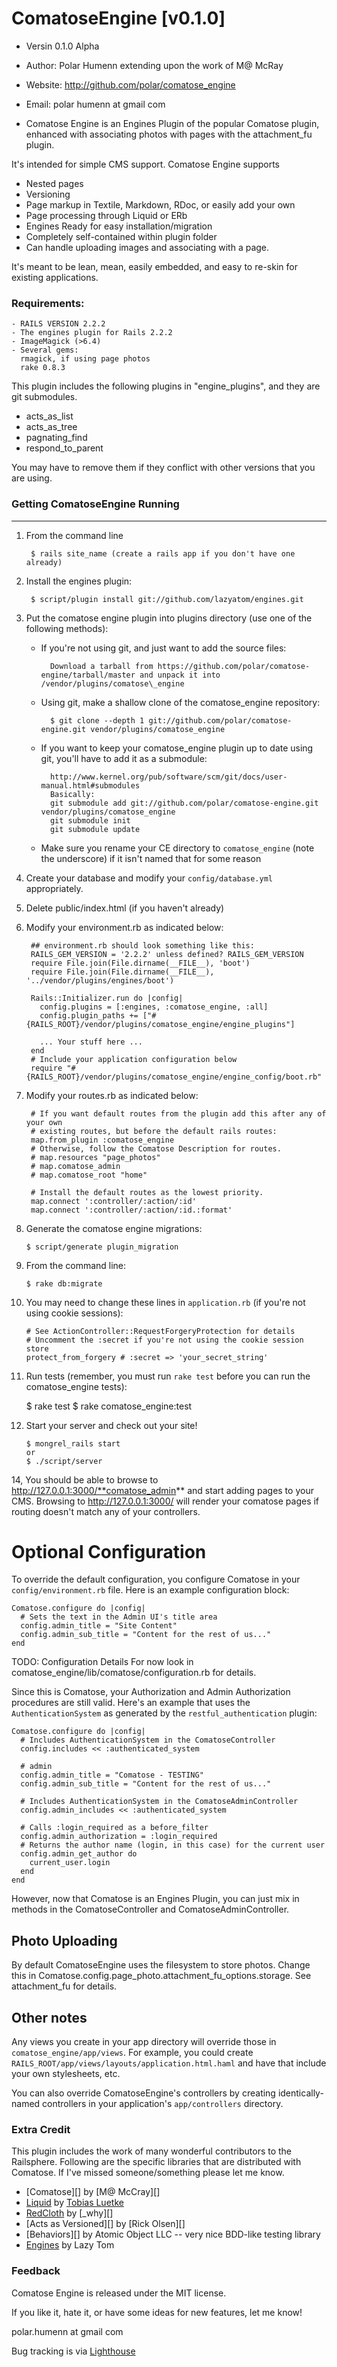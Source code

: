 # ComatoseEngine [v0.1.0]

* Versin 0.1.0 Alpha
* Author: Polar Humenn
          extending upon the work of M@ McRay
* Website: http://github.com/polar/comatose_engine
* Email: polar humenn at gmail com

* Comatose Engine is an Engines Plugin of the popular Comatose
plugin, enhanced with associating photos with pages with
the attachment_fu plugin.

It's intended for simple CMS support. Comatose Engine supports

 * Nested pages
 * Versioning
 * Page markup in Textile, Markdown, RDoc, or easily add your own
 * Page processing through Liquid or ERb
 * Engines Ready for easy installation/migration
 * Completely self-contained within plugin folder
 * Can handle uploading images and associating with a page.

It's meant to be lean, mean, easily embedded, and easy to re-skin for
existing applications.

### Requirements:

	- RAILS VERSION 2.2.2
	- The engines plugin for Rails 2.2.2
	- ImageMagick (>6.4)
	- Several gems:
	  rmagick, if using page photos
	  rake 0.8.3

This plugin includes the following plugins in "engine_plugins", and they
are git submodules.

  * acts_as_list
  * acts_as_tree
  * pagnating_find
  * respond_to_parent

You may have to remove them if they conflict with other versions that you are
using.

### Getting ComatoseEngine Running
--------------------------------
1. From the command line

		$ rails site_name (create a rails app if you don't have one already)

2. Install the engines plugin:

		$ script/plugin install git://github.com/lazyatom/engines.git

3. Put the comatose engine plugin into plugins directory (use one of the following methods):

	* If you're not using git, and just want to add the source files:

			Download a tarball from https://github.com/polar/comatose-engine/tarball/master and unpack it into /vendor/plugins/comatose\_engine

	* Using git, make a shallow clone of the comatose_engine repository:

			$ git clone --depth 1 git://github.com/polar/comatose-engine.git vendor/plugins/comatose_engine

	* If you want to keep your comatose_engine plugin up to date using git, you'll have to add it as a submodule:

			http://www.kernel.org/pub/software/scm/git/docs/user-manual.html#submodules
			Basically:
			git submodule add git://github.com/polar/comatose-engine.git vendor/plugins/comatose_engine
			git submodule init
			git submodule update

	* Make sure you rename your CE directory to `comatose_engine` (note the underscore) if it isn't named that for some reason

4. Create your database and modify your `config/database.yml` appropriately.

5. Delete public/index.html (if you haven't already)

6. Modify your environment.rb as indicated below:

		## environment.rb should look something like this:
		RAILS_GEM_VERSION = '2.2.2' unless defined? RAILS_GEM_VERSION
		require File.join(File.dirname(__FILE__), 'boot')
		require File.join(File.dirname(__FILE__), '../vendor/plugins/engines/boot')

		Rails::Initializer.run do |config|
		  config.plugins = [:engines, :comatose_engine, :all]
		  config.plugin_paths += ["#{RAILS_ROOT}/vendor/plugins/comatose_engine/engine_plugins"]

		  ... Your stuff here ...
		end
		# Include your application configuration below
		require "#{RAILS_ROOT}/vendor/plugins/comatose_engine/engine_config/boot.rb"

7. Modify your routes.rb as indicated below:

		# If you want default routes from the plugin add this after any of your own
        # existing routes, but before the default rails routes:
		map.from_plugin :comatose_engine
        # Otherwise, follow the Comatose Description for routes.
        # map.resources "page_photos"
        # map.comatose_admin
        # map.comatose_root "home"

		# Install the default routes as the lowest priority.
		map.connect ':controller/:action/:id'
		map.connect ':controller/:action/:id.:format'

10. Generate the comatose engine migrations:

		$ script/generate plugin_migration

11. From the command line:

		$ rake db:migrate

12. You may need to change these lines in `application.rb` (if you're not using cookie sessions):

		# See ActionController::RequestForgeryProtection for details
		# Uncomment the :secret if you're not using the cookie session store
		protect_from_forgery # :secret => 'your_secret_string'

13. Run tests (remember, you must run `rake test` before you can run the comatose\_engine tests):

    $ rake test
		$ rake comatose_engine:test

14. Start your server and check out your site!

		$ mongrel_rails start
		or
		$ ./script/server

14, You should be able to browse to http://127.0.0.1:3000/**comatose_admin** and start adding pages to your CMS.
Browsing to http://127.0.0.1:3000/ will render your comatose pages if routing doesn't match any of your controllers.


# Optional Configuration

To override the default configuration, you configure Comatose in
your `config/environment.rb` file. Here is an example
configuration block:

    Comatose.configure do |config|
      # Sets the text in the Admin UI's title area
      config.admin_title = "Site Content"
      config.admin_sub_title = "Content for the rest of us..."
    end

TODO: Configuration Details
For now look in comatose_engine/lib/comatose/configuration.rb for details.

Since this is Comatose, your Authorization and Admin Authorization
procedures are still valid. Here's an example that uses the
`AuthenticationSystem` as generated by the
`restful_authentication` plugin:

    Comatose.configure do |config|
      # Includes AuthenticationSystem in the ComatoseController
      config.includes << :authenticated_system

      # admin
      config.admin_title = "Comatose - TESTING"
      config.admin_sub_title = "Content for the rest of us..."

      # Includes AuthenticationSystem in the ComatoseAdminController
      config.admin_includes << :authenticated_system

      # Calls :login_required as a before_filter
      config.admin_authorization = :login_required
      # Returns the author name (login, in this case) for the current user
      config.admin_get_author do
        current_user.login
      end
    end

However, now that Comatose is an Engines Plugin, you can
just mix in methods in the ComatoseController and ComatoseAdminController.

## Photo Uploading

By default ComatoseEngine uses the filesystem to store photos. Change this in
Comatose.config.page_photo.attachment_fu_options.storage. See attachment_fu
for details.

## Other notes

Any views you create in your app directory will override those in `comatose_engine/app/views`.
For example, you could create `RAILS_ROOT/app/views/layouts/application.html.haml` and have that include your own stylesheets, etc.

You can also override ComatoseEngine's controllers by creating identically-named controllers in your application's `app/controllers` directory.

### Extra Credit

This plugin includes the work of many wonderful contributors to the Railsphere.
Following are the specific libraries that are distributed with Comatose. If I've
missed someone/something please let me know.

 * [Comatose][] by [M@ McCray][]
 * [Liquid][] by [Tobias Luetke][]
 * [RedCloth][] by [_why][]
 * [Acts as Versioned][]  by [Rick Olsen][]
 * [Behaviors][] by Atomic Object LLC -- very nice BDD-like testing library
 * [Engines][] by Lazy Tom

### Feedback

Comatose Engine is released under the MIT license.

If you like it, hate it, or have some ideas for new features, let me know!

polar.humenn at gmail com

[Engines]: http://github.com/lazytom/engines
[Getting Started]: http://comatose.rubyforge.org/getting-started-guide
[Liquid]: http://home.leetsoft.com/liquid
[Tobias Luetke]: http://blog.leetsoft.com
[RedCloth]: http://whytheluckystiff.net/ruby/redcloth

Bug tracking is via [Lighthouse](http://comatoseengine.lighthouseapp.com)